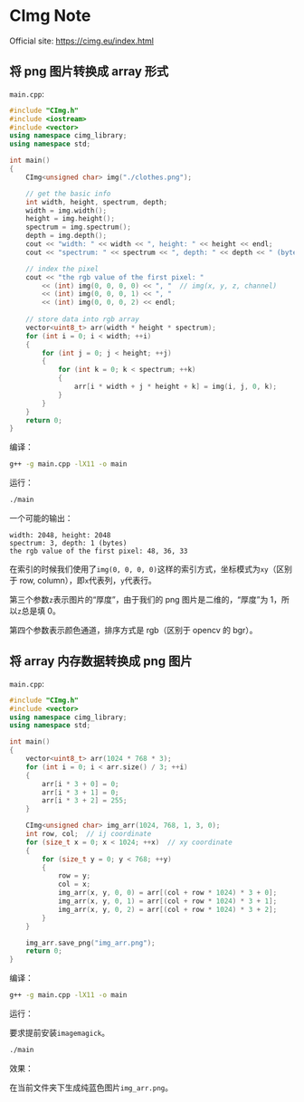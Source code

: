 # CImg Note

Official site: <https://cimg.eu/index.html>

## 将 png 图片转换成 array 形式

`main.cpp`:

```cpp
#include "CImg.h"
#include <iostream>
#include <vector>
using namespace cimg_library;
using namespace std;

int main()
{
    CImg<unsigned char> img("./clothes.png");

    // get the basic info
    int width, height, spectrum, depth;
    width = img.width();
    height = img.height();
    spectrum = img.spectrum();
    depth = img.depth();
    cout << "width: " << width << ", height: " << height << endl;
    cout << "spectrum: " << spectrum << ", depth: " << depth << " (bytes)" << endl;

    // index the pixel
    cout << "the rgb value of the first pixel: " 
        << (int) img(0, 0, 0, 0) << ", "  // img(x, y, z, channel)
        << (int) img(0, 0, 0, 1) << ", "
        << (int) img(0, 0, 0, 2) << endl;
    
    // store data into rgb array
    vector<uint8_t> arr(width * height * spectrum);
    for (int i = 0; i < width; ++i)
    {
        for (int j = 0; j < height; ++j)
        {
            for (int k = 0; k < spectrum; ++k)
            {
                arr[i * width + j * height + k] = img(i, j, 0, k);
            }   
        }
    }
    return 0;
}
```

编译：

```bash
g++ -g main.cpp -lX11 -o main
```

运行：

```bash
./main
```

一个可能的输出：

```
width: 2048, height: 2048
spectrum: 3, depth: 1 (bytes)
the rgb value of the first pixel: 48, 36, 33
```

在索引的时候我们使用了`img(0, 0, 0, 0)`这样的索引方式，坐标模式为`xy`（区别于 row, column），即`x`代表列，`y`代表行。

第三个参数`z`表示图片的“厚度”，由于我们的 png 图片是二维的，“厚度”为 1，所以`z`总是填 0。

第四个参数表示颜色通道，排序方式是 rgb（区别于 opencv 的 bgr）。

## 将 array 内存数据转换成 png 图片

`main.cpp`:

```cpp
#include "CImg.h"
#include <vector>
using namespace cimg_library;
using namespace std;

int main()
{
    vector<uint8_t> arr(1024 * 768 * 3);
    for (int i = 0; i < arr.size() / 3; ++i)
    {
        arr[i * 3 + 0] = 0;
        arr[i * 3 + 1] = 0;
        arr[i * 3 + 2] = 255;
    }

    CImg<unsigned char> img_arr(1024, 768, 1, 3, 0);
    int row, col;  // ij coordinate
    for (size_t x = 0; x < 1024; ++x)  // xy coordinate
    {
        for (size_t y = 0; y < 768; ++y)
        {
            row = y;
            col = x;
            img_arr(x, y, 0, 0) = arr[(col + row * 1024) * 3 + 0];
            img_arr(x, y, 0, 1) = arr[(col + row * 1024) * 3 + 1];
            img_arr(x, y, 0, 2) = arr[(col + row * 1024) * 3 + 2];
        }
    }

    img_arr.save_png("img_arr.png");
    return 0;
}
```

编译：

```bash
g++ -g main.cpp -lX11 -o main
```

运行：

要求提前安装`imagemagick`。

```bash
./main
```

效果：

在当前文件夹下生成纯蓝色图片`img_arr.png`。